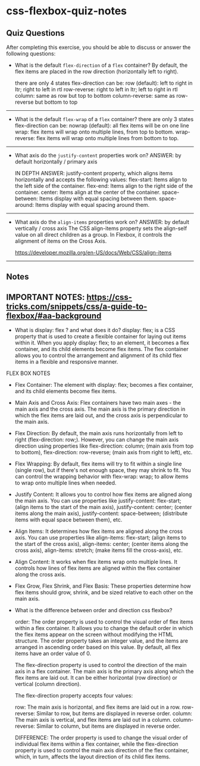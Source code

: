# css-flexbox-quiz-notes

## Quiz Questions

After completing this exercise, you should be able to discuss or answer the following questions:

- What is the default `flex-direction` of a `flex` container?
  By default, the flex items are placed in the row direction (horizontally left to right).

  there are only 4 states flex-direction can be:
  row (default): left to right in ltr; right to left in rtl
  row-reverse: right to left in ltr; left to right in rtl
  column: same as row but top to bottom
  column-reverse: same as row-reverse but bottom to top

---

- What is the default `flex-wrap` of a `flex` container?
  there are only 3 states flex-direction can be:
  nowrap (default): all flex items will be on one line
  wrap: flex items will wrap onto multiple lines, from top to bottom.
  wrap-reverse: flex items will wrap onto multiple lines from bottom to top.

---

- What axis do the `justify-content` properties work on?
  ANSWER: by default horizontally / primary axis

  IN DEPTH ANSWER: justify-content property, which aligns items horizontally and accepts the following values:
  flex-start: Items align to the left side of the container.
  flex-end: Items align to the right side of the container.
  center: Items align at the center of the container.
  space-between: Items display with equal spacing between them.
  space-around: Items display with equal spacing around them.

---

- What axis do the `align-items` properties work on?
  ANSWER: by default vertically / cross axis
  The CSS align-items property sets the align-self value on all direct children as a group. In Flexbox, it controls the alignment of items on the Cross Axis.

  https://developer.mozilla.org/en-US/docs/Web/CSS/align-items

---

## Notes

## IMPORTANT NOTES: https://css-tricks.com/snippets/css/a-guide-to-flexbox/#aa-background

- What is display: flex ? and what does it do?
  display: flex; is a CSS property that is used to create a flexible container for laying out items within it. When you apply display: flex; to an element, it becomes a flex container, and its child elements become flex items. The flex container allows you to control the arrangement and alignment of its child flex items in a flexible and responsive manner.

FLEX BOX NOTES

- Flex Container: The element with display: flex; becomes a flex container, and its child elements become flex items.

- Main Axis and Cross Axis: Flex containers have two main axes - the main axis and the cross axis. The main axis is the primary direction in which the flex items are laid out, and the cross axis is perpendicular to the main axis.

- Flex Direction: By default, the main axis runs horizontally from left to right (flex-direction: row;). However, you can change the main axis direction using properties like flex-direction: column; (main axis from top to bottom), flex-direction: row-reverse; (main axis from right to left), etc.

- Flex Wrapping: By default, flex items will try to fit within a single line (single row), but if there's not enough space, they may shrink to fit. You can control the wrapping behavior with flex-wrap: wrap; to allow items to wrap onto multiple lines when needed.

- Justify Content: It allows you to control how flex items are aligned along the main axis. You can use properties like justify-content: flex-start; (align items to the start of the main axis), justify-content: center; (center items along the main axis), justify-content: space-between; (distribute items with equal space between them), etc.

- Align Items: It determines how flex items are aligned along the cross axis. You can use properties like align-items: flex-start; (align items to the start of the cross axis), align-items: center; (center items along the cross axis), align-items: stretch; (make items fill the cross-axis), etc.

- Align Content: It works when flex items wrap onto multiple lines. It controls how lines of flex items are aligned within the flex container along the cross axis.

- Flex Grow, Flex Shrink, and Flex Basis: These properties determine how flex items should grow, shrink, and be sized relative to each other on the main axis.

- What is the difference between order and direction css flexbox?

  order:
  The order property is used to control the visual order of flex items within a flex container. It allows you to change the default order in which the flex items appear on the screen without modifying the HTML structure. The order property takes an integer value, and the items are arranged in ascending order based on this value. By default, all flex items have an order value of 0.

  The flex-direction property is used to control the direction of the main axis in a flex container. The main axis is the primary axis along which the flex items are laid out. It can be either horizontal (row direction) or vertical (column direction).

  The flex-direction property accepts four values:

  row: The main axis is horizontal, and flex items are laid out in a row.
  row-reverse: Similar to row, but items are displayed in reverse order.
  column: The main axis is vertical, and flex items are laid out in a column.
  column-reverse: Similar to column, but items are displayed in reverse order.

  DIFFERENCE:
  The order property is used to change the visual order of individual flex items within a flex container, while the flex-direction property is used to control the main axis direction of the flex container, which, in turn, affects the layout direction of its child flex items.
